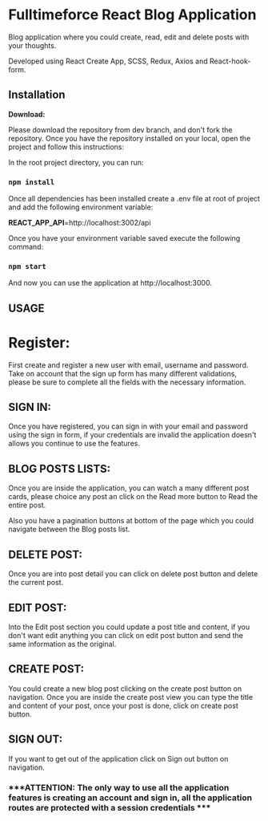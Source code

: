 # **Fulltimeforce React Blog Application**

Blog application where you could create, read, edit and delete posts with your thoughts. 

Developed using React Create App, SCSS, Redux, Axios and React-hook-form.

## Installation

**Download:**

Please download the repository from dev branch, and don't fork the repository. Once you have the repository installed on your local, open the project and follow this instructions:

In the root project directory, you can run:

### `npm install`

Once all dependencies has been installed create a .env file at root of project and add the following environment variable:

**REACT_APP_API**=http://localhost:3002/api


Once you have your environment variable saved execute the following command: 
### `npm start`

And now you can use the application at http://localhost:3000.

## **USAGE** 

# **Register:**
First create and register a new user with email, username and password. Take on account that the sign up form has many different validations, please be sure to complete all the fields with the necessary information.

## **SIGN IN:**

Once you have registered, you can sign in with your email and password using the sign in form, if your credentials are invalid the application doesn't allows you continue to use the features.

## **BLOG POSTS LISTS:**

Once you are inside the application, you can watch a many different post cards, please choice any post an click on the Read more button to Read the entire post.

Also you have a pagination buttons at bottom of the page which you could navigate between the Blog posts list.


## **DELETE POST:**

Once you are into post detail you can click on delete post button and delete the current post.

## **EDIT POST:**

Into the Edit post section you could update a post title and content, if you don't want edit anything you can click on edit post button and send the same information as the original.

## **CREATE POST:** 

You could create a new blog post clicking on the create post button on navigation. Once you are inside the create post view you can type the title and content of your post, once your post is done, click on create post button.

## **SIGN OUT:**

If you want to get out of the application click on Sign out button on navigation.


###  ***ATTENTION: The only way to use all the application features is creating an account and sign in, all the application routes are protected with a session credentials ***



